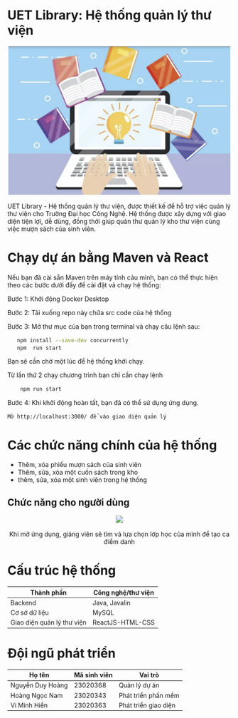 # UET Library: Hệ thống quản lý thư viện
<p align="center">
  <img src="book.png" alt="" width="500">
</p>

UET Library - Hệ thống quản lý thư viện, được thiết kế để hỗ trợ việc quản lý thư viện cho Trường Đại học Công Nghệ. Hệ thống được xây dựng với giao diện tiện lợi, dễ dùng, đồng thời giúp quản thư quản lý kho thư viện cùng việc mượn sách của sinh viên.



# Chạy dự án bằng Maven và React

Nếu bạn đã cài sẵn Maven trên máy tính cảu mình, bạn có thể thực hiện theo các bước dưới đấy để cài đặt và chạy hệ thống:


Bước 1: Khởi động Docker Desktop

Bước 2: Tải xuống repo này chữa src code của hệ thống

Bước 3: Mở thư mục của bạn trong terminal và chạy câu lệnh sau:

```bash
   npm install --save-dev concurrently
   npm  run start
```

Bạn sẽ cần chờ một lúc để hệ thống khởi chạy.

Từ lần thứ 2 chạy chương trình bạn chỉ cần chạy lệnh

```bash
    npm run start
```

Bước 4: Khi khởi động hoàn tất, bạn đã có thể sử dụng ứng dụng.

    Mở http://localhost:3000/ để vào giao diện quản lý

# Các chức năng chính của hệ thống

- Thêm, xóa phiếu mượn sách của sinh viên
- Thêm, sửa, xóa một cuốn sách trong kho
- thêm, sửa, xóa một sinh viên trong hệ thống


## Chức năng cho người dùng

<center>
<img src="image/dashboardview.png">

Khi mở ứng dụng, giảng viên sẽ tìm và lựa chọn lớp học của mình để tạo ca điểm danh

</center>


# Cấu trúc hệ thống

| Thành phần                    | Công nghệ/thư viện        |
|-------------------------------|---------------------------|
| Backend                       | Java, Javalin             |
| Cơ sở dữ liệu                 | MySQL                     |
| Giao diện quản lý thư viện    | ReactJS-HTML-CSS          |




# Đội ngũ phát triển

| Họ tên             | Mã sinh viên | Vai trò                             |
|--------------------|--------------|-------------------------------------|
| Nguyễn Duy Hoàng   |     23020368 | Quản lý dự án                       |
| Hoàng Ngọc Nam     |     23020343 | Phát triển phần mềm                 |
| Vi Minh Hiển       |     23020363 | Phát triển giao diện                |
